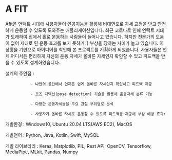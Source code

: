 # A FIT

Afit은 언택트 시대에 사용자들이 인공지능을 활용해 비대면으로 자세 교정을 받고 안전하게 운동할 수 있도록 도와주는 애플리케이션입니다. 
최근 코로나로 인해 언택트 시대가 도래하여 집에서 홀로 운동하는 사람들이 늘어나고 있습니다. 
하지만 전문가의 도움이 없어 제대로 된 운동 효과를 보지 못하거나 부상을 당하는 사례가 늘고 있습니다. 
이 상황을 기반으로 아이디어를 착안해 본 프로젝트를 기획하게 되었습니다. 
사용자들은 언제 어디서든 편리하게 자신의 운동 자세가 올바른 자세인지 확인할 수 있고 피드백을 받을 수 있도록 설계하였습니다.

설계의 주안점 : 

               - 나만의 공간에서 언제든 쉽게 올바른 자세인지 확인하고 피드백 제공 
             
               - 포즈 디텍션(pose detection) 기술을 활용해 운동자세 분류 기능
              
               - 다양한 운동자세들을 주요 관절 부위별로 분석
               
               - 사용자가 올바른 자세로 운동할 수 있도록 피드백을 제공해 부상 예방 효과↑

개발환경 : Windows10, Ubuntu 20.04 LTS(AWS EC2), MacOS

개발언어 : Python, Java, Kotlin, Swift, MySQL

개발 라이브러리 : Keras, Matplotlib, PIL, Rest API, OpenCV, Tensorflow, MediaPipe, MLkit, Pandas, Numpy
